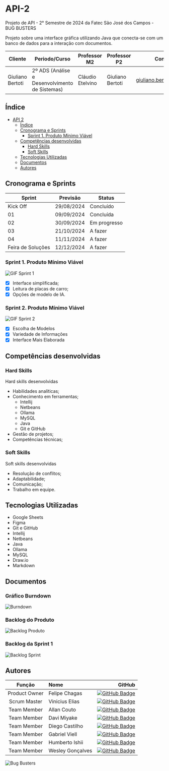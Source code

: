 # API-2

Projeto de API - 2° Semestre de 2024 da Fatec São José dos Campos - BUG BUSTERS

Projeto sobre uma interface gráfica utilizando Java que conecta-se com um banco de dados para a interação com documentos.

| Cliente          | Periodo/Curso                                  | Professor M2      | Professor P2     | Contato Cliente                    |
| ---------------- | ---------------------------------------------- | ----------------- | ---------------- | ---------------------------------- |
| Giuliano Bertoti | 2º ADS (Análise e Desenvolvimento de Sistemas) | Cláudio Etelvino  | Giuliano Bertoti | <giuliano.bertoti@fatec.sp.gov.br> |

## Índice

- [API 2](#API-2)
  - [Índice](#índice)
  - [Cronograma e Sprints](#cronograma-e-sprints)
    - [Sprint 1. Produto Mínimo Viável](#sprint-1-produto-mínimo-viável)
  - [Competências desenvolvidas](#competências-desenvolvidas)
    - [Hard Skills](#hard-skills)
    - [Soft Skills](#soft-skills)
  - [Tecnologias Utilizadas](#tecnologias-utilizadas)
  - [Documentos](#documentos)
  - [Autores](#autores)

## Cronograma e Sprints

| Sprint            | Previsão   | Status       |
| ----------------- | ---------- | ------------ |
| Kick Off          | 29/08/2024 | Concluído    |
| 01                | 09/09/2024 | Concluída    |
| 02                | 30/09/2024 | Em progresso |
| 03                | 21/10/2024 | A fazer      |
| 04                | 11/11/2024 | A fazer      |
| Feira de Soluções | 12/12/2024 | A fazer      |

### Sprint 1. Produto Mínimo Viável

![GIF Sprint 1](images/GifSprint1.gif)
- [x] Interface simplificada;
- [x] Leitura de placas de carro;
- [x] Opções de modelo de IA.

### Sprint 2. Produto Mínimo Viável

![GIF Sprint 2](images/GifSprint2.gif)
- [x] Escolha de Modelos
- [x] Variedade de Informações
- [x] Interface Mais Elaborada

## Competências desenvolvidas

### Hard Skills

Hard skills desenvolvidas

- Habilidades analíticas;
- Conhecimento em ferramentas;
  - Intellij
  - Netbeans
  - Ollama
  - MySQL
  - Java
  - Git e GitHub
- Gestão de projetos;
- Competências técnicas;

### Soft Skills

Soft skills desenvolvidas

- Resolução de conflitos;
- Adaptabilidade;
- Comunicação;
- Trabalho em equipe.

## Tecnologias Utilizadas

<!-- ![Tecnologias utilizadas](./docs/tecnologias-utilizadas.png) -->

- Google Sheets
- Figma
- Git e GitHub
- Intellij
- Netbeans
- Java
- Ollama
- MySQL
- Draw.io
- Markdown

## Documentos

### Gráfico Burndown

![Burndown](images/BurndownS1.png)

### Backlog do Produto

![Backlog Produto](images/BacklogProduto.png)

### Backlog da Sprint 1

![Backlog Sprint](images/BacklogS1.png)

<!-- ## Veja Também

[Como Contribuir](./CONTRIBUTING.md) para você que quer contribuir no desenvolvimento desse projeto.

[Manual do Usuário](./docs/manual.md) para você que quer entender como utilizar o nosso site. -->

## Autores

|    Função     | Nome             |                                                                                                                                               GitHub |
| :-----------: | :--------------- | ---------------------------------------------------------------------------------------------------------------------------------------------------: |
| Product Owner | Felipe Chagas       |   [![GitHub Badge](https://img.shields.io/badge/GitHub-111217?style=flat-square&logo=github&logoColor=white)](https://github.com/oFelipeChagas)        |
| Scrum Master  | Vinicius Elias      |   [![GitHub Badge](https://img.shields.io/badge/GitHub-111217?style=flat-square&logo=github&logoColor=white)](https://github.com/ViniElias)            |
|  Team Member  | Allan Couto         |   [![GitHub Badge](https://img.shields.io/badge/GitHub-111217?style=flat-square&logo=github&logoColor=white)](https://github.com/allancouto)           |
|  Team Member  | Davi Miyake         |   [![GitHub Badge](https://img.shields.io/badge/GitHub-111217?style=flat-square&logo=github&logoColor=white)](https://github.com/DaviMBDev)            |
|  Team Member  | Diego Castilho      |   [![GitHub Badge](https://img.shields.io/badge/GitHub-111217?style=flat-square&logo=github&logoColor=white)](https://github.com/DigoCast)             |
|  Team Member  | Gabriel Viell       |   [![GitHub Badge](https://img.shields.io/badge/GitHub-111217?style=flat-square&logo=github&logoColor=white)](https://github.com/GabrielViellCastilho) |
|  Team Member  | Humberto Ishii      |   [![GitHub Badge](https://img.shields.io/badge/GitHub-111217?style=flat-square&logo=github&logoColor=white)](https://github.com/HumbertoIshii)        |
|  Team Member  | Wesley Gonçalves    |   [![GitHub Badge](https://img.shields.io/badge/GitHub-111217?style=flat-square&logo=github&logoColor=white)](https://github.com/WesleyGoncalves)      |

![Bug Busters](images/bug-busters-logo-black.jpg)
